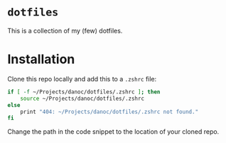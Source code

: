 # `dotfiles`

This is a collection of my (few) dotfiles.

# Installation

Clone this repo locally and add this to a `.zshrc` file:

```bash
if [ -f ~/Projects/danoc/dotfiles/.zshrc ]; then
    source ~/Projects/danoc/dotfiles/.zshrc
else
    print "404: ~/Projects/danoc/dotfiles/.zshrc not found."
fi
```

Change the path in the code snippet to the location of your cloned repo.
